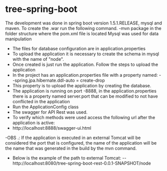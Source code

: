 # tree-spring-boot
The development was done in spring boot version 1.5.1.RELEASE, mysql and maven.
To create the .war run the following command.
-mvn package in the folder structure where the pom.xml file is located
Mysql was used for data manipulation
- The files for database configuration are in application.properties
- To upload the application it is necessary to create the schema in mysql with the name of "node".
- Once created is just run the application.
Follow the steps to upload the application
- In the project has an application.properties file with a property named:
--spring.jpa.hibernate.ddl-auto = create-drop
- This property is to upload the application by creating the database.
- The application is running on port -8888, in the application.properties there is a property named server.port that can be modified to not have conflicted in the application
- Run the ApplicationConfig class
- The swagger for API Rest was used.
- To verify which methods were used access the following url after the application is active:
- http://localhost:8888/swagger-ui.html


-OBS .: If the application is executed in an external Tomcat will be considered the port that is configured, the name of the application will be the name that was generated in the build by the mvn command.
- Below is the example of the path to external Tomcat:
--http://localhost:8080/tree-spring-boot-rest-0.0.1-SNAPSHOT/node
